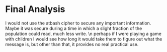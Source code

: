 # Final Analysis

I would not use the atbash cipher to secure any important information. Maybe it was secure during a time in which a slight fraction of the population could read, much less write.
\n perhaps if I were playing a game with children I would see how long it would take them to figure out what the message is, but other than that, it provides no real practical use.
